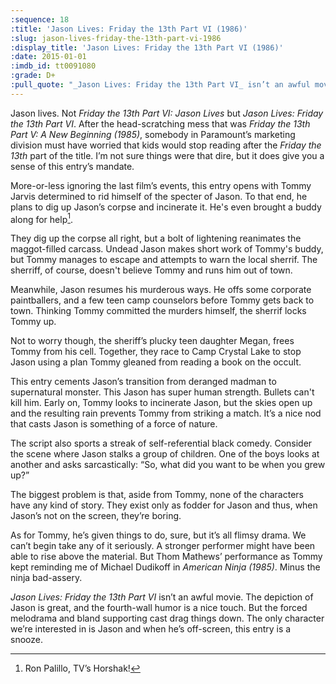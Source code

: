 ```yaml
---
:sequence: 18
:title: 'Jason Lives: Friday the 13th Part VI (1986)'
:slug: jason-lives-friday-the-13th-part-vi-1986
:display_title: 'Jason Lives: Friday the 13th Part VI (1986)'
:date: 2015-01-01
:imdb_id: tt0091080
:grade: D+
:pull_quote: "_Jason Lives: Friday the 13th Part VI_ isn’t an awful movie. The depiction of Jason is great, and the fourth-wall humor is a nice touch. But the forced melodrama and bland supporting cast drag things down."
---
```

Jason lives. Not _Friday the 13th Part VI: Jason Lives_ but _Jason Lives: Friday the 13th Part VI_. After the head-scratching mess that was _Friday the 13th Part V: A New Beginning (1985)_, somebody in Paramount’s marketing division must have worried that kids would stop reading after the _Friday the 13th_ part of the title. I’m not sure things were that dire, but it does give you a sense of this entry’s mandate.

More-or-less ignoring the last film’s events, this entry opens with Tommy Jarvis determined to rid himself of the specter of Jason. To that end, he plans to dig up Jason’s corpse and incinerate it. He's even brought a buddy along for help[^1].

They dig up the corpse all right, but a bolt of lightening reanimates the maggot-filled carcass. Undead Jason makes short work of Tommy's buddy, but Tommy manages to escape and attempts to warn the local sherrif. The sherriff, of course, doesn't believe Tommy and runs him out of town.

Meanwhile, Jason resumes his murderous ways. He offs some corporate paintballers, and a few teen camp counselors before Tommy gets back to town. Thinking Tommy committed the murders himself, the sherrif locks Tommy up. 

Not to worry though, the sheriff’s plucky teen daughter Megan, frees Tommy from his cell. Together, they race to Camp Crystal Lake to stop Jason using a plan Tommy gleaned from reading a book on the occult.

This entry cements Jason’s transition from deranged madman to supernatural monster. This Jason has super human strength. Bullets can't kill him. Early on, Tommy looks to incinerate Jason, but the skies open up and the resulting rain prevents Tommy from striking a match. It’s a nice nod that casts Jason is something of a force of nature.

The script also sports a streak of self-referential black comedy. Consider the scene where Jason stalks a group of children. One of the boys looks at another and asks sarcastically: “So, what did you want to be when you grew up?”

The biggest problem is that, aside from Tommy, none of the characters have any kind of story. They exist only as fodder for Jason and thus, when Jason’s not on the screen, they’re boring. 

As for Tommy, he’s given things to do, sure, but it’s all flimsy drama. We can’t begin take any of it seriously. A stronger performer might have been able to rise above the material. But Thom Mathews’ performance as Tommy kept reminding me of Michael Dudikoff in _American Ninja (1985)_. Minus the ninja bad-assery. 

_Jason Lives: Friday the 13th Part VI_ isn’t an awful movie. The depiction of Jason is great, and the fourth-wall humor is a nice touch. But the forced melodrama and bland supporting cast drag things down. The only character we’re interested in is Jason and when he’s off-screen, this entry is a snooze.

[^1]: Ron Palillo, TV’s Horshak!